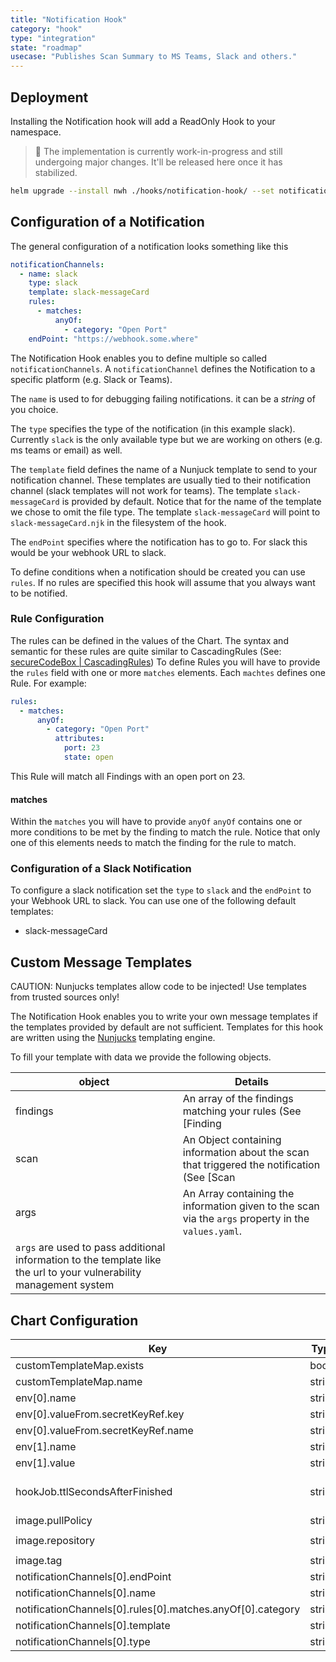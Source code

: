 ```yaml
---
title: "Notification Hook"
category: "hook"
type: "integration"
state: "roadmap"
usecase: "Publishes Scan Summary to MS Teams, Slack and others."
---
```


<!-- end -->

## Deployment

Installing the Notification hook will add a ReadOnly Hook to your namespace.

> 🔧 The implementation is currently work-in-progress and still undergoing major changes. It'll be released here once it has stabilized.

```bash
helm upgrade --install nwh ./hooks/notification-hook/ --set notification.url="http://example.com/my/hook/target"
```

## Configuration of a Notification

The general configuration of a notification looks something like this

```yaml
notificationChannels:
  - name: slack
    type: slack
    template: slack-messageCard
    rules:
      - matches:
          anyOf:
            - category: "Open Port"
    endPoint: "https://webhook.some.where"
```

The Notification Hook enables you to define multiple so called `notificationChannels`. A `notificationChannel` defines the Notification to a specific platform (e.g. Slack or Teams).

The `name` is used to for debugging failing notifications.
it can be a *string* of you choice.

The `type` specifies the type of the notification (in this example slack).
Currently `slack` is the only available type but we are working on others (e.g. ms teams or email) as well.

The `template` field defines the name of a Nunjuck template to send to your notification channel.
These templates are usually tied to their notification channel (slack templates will not work for teams).
The template `slack-messageCard` is provided by default.
Notice that for the name of the template we chose to omit the file type.
The template `slack-messageCard` will point to `slack-messageCard.njk` in the filesystem of the hook.

The `endPoint` specifies where the notification has to go to.
For slack this would be your webhook URL to slack.

To define conditions when a notification should be created you can use `rules`.
If no rules are specified this hook will assume that you always want to be notified.

### Rule Configuration

The rules can be defined in the values of the Chart.
The syntax and semantic for these rules are quite similar to CascadingRules (See: [secureCodeBox | CascadingRules](/docs/api/crds/cascading-rule))
To define Rules you will have to provide the `rules` field with one or more `matches` elements.
Each `machtes` defines one Rule.
For example:

```yaml
rules:
  - matches:
      anyOf:
        - category: "Open Port"
          attributes:
            port: 23
            state: open
```

This Rule will match all Findings with an open port on 23.

#### matches

Within the `matches` you will have to provide `anyOf`
`anyOf` contains one or more conditions to be met by the finding to match the rule.
Notice that only one of this elements needs to match the finding for the rule to match.

### Configuration of a Slack Notification

To configure a slack notification set the `type` to `slack` and the `endPoint` to your Webhook URL to slack.
You can use one of the following default templates:
* slack-messageCard

## Custom Message Templates

CAUTION: Nunjucks templates allow code to be injected! Use templates from trusted sources only!

The Notification Hook enables you to write your own message templates if the templates provided by default are not sufficient.
Templates for this hook are written using the [Nunjucks](https://mozilla.github.io/nunjucks/) templating engine.

To fill your template with data we provide the following objects.

| object   | Details                                                                                                                     |
|----------|-----------------------------------------------------------------------------------------------------------------------------|
| findings | An array of the findings matching your rules (See [Finding | secureCodeBox](https://docs.securecodebox.io/docs/api/finding) |
| scan     | An Object containing information about the scan that triggered the notification (See [Scan | secureCodeBox](https://docs.securecodebox.io/docs/api/crds/scan) |
| args     | An Array containing the information given to the scan via the `args` property in the `values.yaml`.
             `args` are used to pass additional information to the template like the url to your vulnerability management system         |

## Chart Configuration

| Key | Type | Default | Description |
|-----|------|---------|-------------|
| customTemplateMap.exists | bool | `false` |  |
| customTemplateMap.name | string | `"config-map-name"` |  |
| env[0].name | string | `"SOME_SECRET"` |  |
| env[0].valueFrom.secretKeyRef.key | string | `"SOME_KEY"` |  |
| env[0].valueFrom.secretKeyRef.name | string | `"secret-name"` |  |
| env[1].name | string | `"key"` |  |
| env[1].value | string | `"value"` |  |
| hookJob.ttlSecondsAfterFinished | string | `nil` | seconds after which the kubernetes job for the hook will be deleted. Requires the Kubernetes TTLAfterFinished controller: https://kubernetes.io/docs/concepts/workloads/controllers/ttlafterfinished/ |
| image.pullPolicy | string | `"Always"` |  |
| image.repository | string | `"docker.io/securecodebox/notification-hook"` | Hook image repository |
| image.tag | string | defaults to the charts version | Image tag |
| notificationChannels[0].endPoint | string | `"https://webhook.some.where"` |  |
| notificationChannels[0].name | string | `"slack"` |  |
| notificationChannels[0].rules[0].matches.anyOf[0].category | string | `"Open Port"` |  |
| notificationChannels[0].template | string | `"slack-messageCard"` |  |
| notificationChannels[0].type | string | `"slack"` |  |

